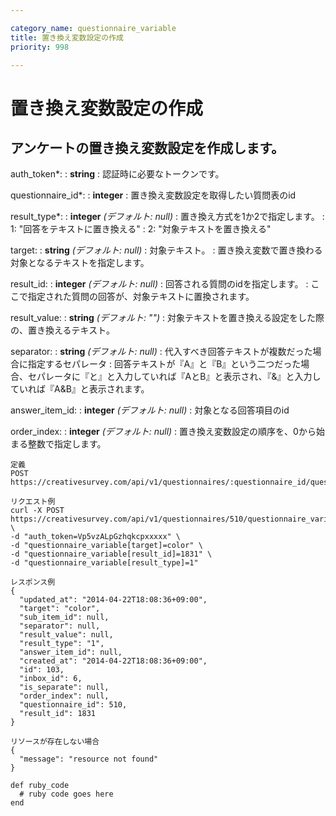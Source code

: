 ```yaml
---

category_name: questionnaire_variable
title: 置き換え変数設定の作成
priority: 998

---
```


# 置き換え変数設定の作成

## アンケートの置き換え変数設定を作成します。

auth_token*:
: __string__
: 認証時に必要なトークンです。

questionnaire_id*:
: __integer__
: 置き換え変数設定を取得したい質問表のid

result_type*:
: __integer__ _(デフォルト: null)_
: 置き換え方式を1か2で指定します。
: 1: "回答をテキストに置き換える"
: 2: "対象テキストを置き換える"

target:
: __string__ _(デフォルト: null)_
: 対象テキスト。
: 置き換え変数で置き換わる対象となるテキストを指定します。

result_id:
: __integer__ _(デフォルト: null)_
: 回答される質問のidを指定します。
: ここで指定された質問の回答が、対象テキストに置換されます。

result_value:
: __string__ _(デフォルト: "")_
: 対象テキストを置き換える設定をした際の、置き換えるテキスト。

separator:
: __string__ _(デフォルト: null)_
: 代入すべき回答テキストが複数だった場合に指定するセパレータ
: 回答テキストが『A』と『B』という二つだった場合、セパレータに『と』と入力していれば『AとB』と表示され、『&』と入力していれば『A&B』と表示されます。

answer_item_id:
: __integer__ _(デフォルト: null)_
: 対象となる回答項目のid

order_index:
: __integer__ _(デフォルト: null)_
: 置き換え変数設定の順序を、0から始まる整数で指定します。

~~~
定義
POST https://creativesurvey.com/api/v1/questionnaires/:questionnaire_id/questionnaire_variables

リクエスト例
curl -X POST https://creativesurvey.com/api/v1/questionnaires/510/questionnaire_variables \
-d "auth_token=Vp5vzALpGzhqkcpxxxxx" \
-d "questionnaire_variable[target]=color" \
-d "questionnaire_variable[result_id]=1831" \
-d "questionnaire_variable[result_type]=1"

レスポンス例
{
  "updated_at": "2014-04-22T18:08:36+09:00",
  "target": "color",
  "sub_item_id": null,
  "separator": null,
  "result_value": null,
  "result_type": "1",
  "answer_item_id": null,
  "created_at": "2014-04-22T18:08:36+09:00",
  "id": 103,
  "inbox_id": 6,
  "is_separate": null,
  "order_index": null,
  "questionnaire_id": 510,
  "result_id": 1831
}

リソースが存在しない場合
{
  "message": "resource not found"
}
~~~

~~~
def ruby_code
  # ruby code goes here
end
~~~


